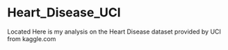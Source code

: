# Heart_Disease_UCI
Located Here is my analysis on the Heart Disease dataset provided by UCI from kaggle.com
